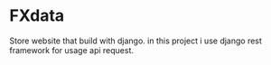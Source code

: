 # FXdata

Store website that build with django. in this project i use django rest framework for usage api request.
